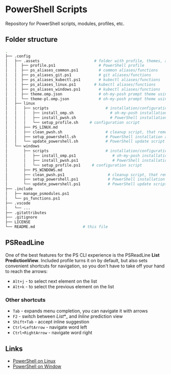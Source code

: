 # PowerShell Scripts

Repository for PowerShell scripts, modules, profiles, etc.

## Folder structure

``` sh
.
├── .config
│   ├── .assets                        # folder with profile, themes, aliases/functions
│   │  ├── profile.ps1                   # PowerShell profile
│   │  ├── ps_aliases_common.ps1         # common aliases/functions
│   │  ├── ps_aliases_git.ps1            # git aliases/functions
│   │  ├── ps_aliases_kubectl.ps1        # kubectl aliases/functions
│   │  ├── ps_aliases_linux.ps1        # kubectl aliases/functions
│   │  ├── ps_aliases_windows.ps1        # kubectl aliases/functions
│   │  ├── theme.omp.json                # oh-my-posh prompt theme using standard fonts
│   │  └── theme-pl.omp.json             # oh-my-posh prompt theme using PowerLine fonts
│   ├── linux
│   │   ├── scripts                         # installation/configuration scripts
│   │   │   ├── install_omp.sh                # oh-my-posh installation script
│   │   │   ├── install_pwsh.sh               # PowerShell installation script
│   │   │   └── setup_profile.sh     # configuration script
│   │   ├── PS_LINUX.md
│   │   ├── clean_pwsh.sh                   # cleanup script, that removes PowerShell and all installed files
│   │   ├── setup_powershell.sh             # PowerShell installation and configuration script
│   │   └── update_powershell.sh            # PowerShell update script
│   └── windows
│       ├── scripts                         # installation/configuration scripts
│       │   ├── install_omp.ps1                # oh-my-posh installation script
│       │   ├── install_pwsh.ps1               # PowerShell installation script
│       │   └── setup_profile.ps1     # configuration script
│       ├── PS_WINDOWS.md
│       ├── clean_pwsh.ps1                   # cleanup script, that removes PowerShell and all installed files
│       ├── setup_powershell.ps1             # PowerShell installation and configuration script
│       └── update_powershell.ps1            # PowerShell update script
├── .include
│   ├── manage_psmodules.ps1
│   └── ps_functions.ps1
├── .vscode
│   └── ...
├── .gitattributes
├── .gitignore
├── LICENSE
└── README.md                     # this file
```

## PSReadLine

One of the best features for the PS CLI experience is the PSReadLine **List PredictionView**. Included profile turns it on by default, but also sets convenient shortcuts for navigation, so you don't have to take off your hand to reach the arrows:

- `Alt+j` - to select next element on the list
- `Alt+k` - to select the previous element on the list

### Other shortcuts

- `Tab` - expands menu completion, you can navigate it with arrows
- `F2` - switch between _List_*_ and _Inline_ prediction view
- `Shift+Tab` - accept inline suggestion
- `Ctrl+LeftArrow` - navigate word left
- `Ctrl+RightArrow` - navigate word right

## Links

- [PowerShell on Linux](.config/linux/PS_LINUX.md)
- [PowerShell on Window](.config/windows/PS_WINDOWS.md)
